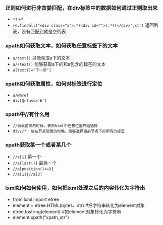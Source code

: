 ### 正则如何进行非贪婪匹配，在div标签中的数据如何通过正则取出来
- `*?` `+?`
- `re.findall("<div class="a">.*?<div id="">(.*?)</div>",str)` 返回列表，没有匹配到就是空列表

### xpath如何获取文本，如何获取任意标签下的文本
- `a/text()` 只能获取a下的文本
- `a//text()` 能够获取a下的和a包含的标签的文本
- `a[text()="下一页"]`

### xpath如何获取属性，如何对标签进行定位
- `a/@href`
- `div[@class='b']`

### xpath中//有什么用
- `//自最前面的时候，表示html中任意位置开始选择`
- `div//*  放在节点后面的时候，能够选择当前节点下的所有的标签`

### xpath获取某一个或者某几个
- `//a[1]` 第一个
- `//a[last()]` 最后一个
- `//a[position()<=3]`
- `//a[1]|//a[3]`

### lxml如何如何使用，如何把lxml处理之后的内容转化为字符串
- from lxml import etree
- element = etree.HTML(bytes、str) #把字符串转化为element对象
- etree.tostring(element) #把element对象转化为字符串
- element.xpath("xpath_str")
